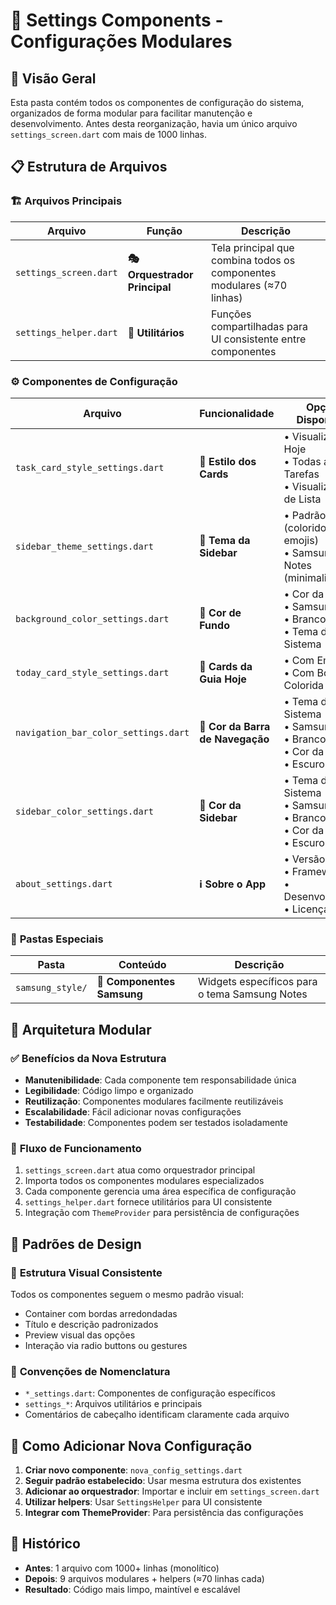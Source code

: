 # 📁 Settings Components - Configurações Modulares

## 🎯 **Visão Geral**
Esta pasta contém todos os componentes de configuração do sistema, organizados de forma modular para facilitar manutenção e desenvolvimento. Antes desta reorganização, havia um único arquivo `settings_screen.dart` com mais de 1000 linhas.

## 📋 **Estrutura de Arquivos**

### 🏗️ **Arquivos Principais**

| Arquivo | Função | Descrição |
|---------|--------|-----------|
| `settings_screen.dart` | **🎭 Orquestrador Principal** | Tela principal que combina todos os componentes modulares (≈70 linhas) |
| `settings_helper.dart` | **🔧 Utilitários** | Funções compartilhadas para UI consistente entre componentes |

### ⚙️ **Componentes de Configuração**

| Arquivo | Funcionalidade | Opções Disponíveis |
|---------|----------------|-------------------|
| `task_card_style_settings.dart` | **📱 Estilo dos Cards** | • Visualização Hoje<br>• Todas as Tarefas<br>• Visualização de Lista |
| `sidebar_theme_settings.dart` | **🎨 Tema da Sidebar** | • Padrão (colorido com emojis)<br>• Samsung Notes (minimalista) |
| `background_color_settings.dart` | **🎨 Cor de Fundo** | • Cor da Lista<br>• Samsung Light<br>• Branco<br>• Tema do Sistema |
| `today_card_style_settings.dart` | **📅 Cards da Guia Hoje** | • Com Emoji<br>• Com Borda Colorida |
| `navigation_bar_color_settings.dart` | **🧭 Cor da Barra de Navegação** | • Tema do Sistema<br>• Samsung Light<br>• Branco<br>• Cor da Lista<br>• Escuro |
| `sidebar_color_settings.dart` | **🎨 Cor da Sidebar** | • Tema do Sistema<br>• Samsung Light<br>• Branco<br>• Cor da Lista<br>• Escuro |
| `about_settings.dart` | **ℹ️ Sobre o App** | • Versão do app<br>• Framework<br>• Desenvolvedores<br>• Licenças |

### 📁 **Pastas Especiais**

| Pasta | Conteúdo | Descrição |
|-------|----------|-----------|
| `samsung_style/` | **🎨 Componentes Samsung** | Widgets específicos para o tema Samsung Notes |

## 🔧 **Arquitetura Modular**

### ✅ **Benefícios da Nova Estrutura**
- **Manutenibilidade**: Cada componente tem responsabilidade única
- **Legibilidade**: Código limpo e organizado 
- **Reutilização**: Componentes modulares facilmente reutilizáveis
- **Escalabilidade**: Fácil adicionar novas configurações
- **Testabilidade**: Componentes podem ser testados isoladamente

### 🔄 **Fluxo de Funcionamento**
1. `settings_screen.dart` atua como orquestrador principal
2. Importa todos os componentes modulares especializados
3. Cada componente gerencia uma área específica de configuração
4. `settings_helper.dart` fornece utilitários para UI consistente
5. Integração com `ThemeProvider` para persistência de configurações

## 🎨 **Padrões de Design**

### 📐 **Estrutura Visual Consistente**
Todos os componentes seguem o mesmo padrão visual:
- Container com bordas arredondadas
- Título e descrição padronizados
- Preview visual das opções
- Interação via radio buttons ou gestures

### 🎯 **Convenções de Nomenclatura**
- `*_settings.dart`: Componentes de configuração específicos
- `settings_*`: Arquivos utilitários e principais
- Comentários de cabeçalho identificam claramente cada arquivo

## 📝 **Como Adicionar Nova Configuração**

1. **Criar novo componente**: `nova_config_settings.dart`
2. **Seguir padrão estabelecido**: Usar mesma estrutura dos existentes
3. **Adicionar ao orquestrador**: Importar e incluir em `settings_screen.dart`
4. **Utilizar helpers**: Usar `SettingsHelper` para UI consistente
5. **Integrar com ThemeProvider**: Para persistência das configurações

## 🚀 **Histórico**
- **Antes**: 1 arquivo com 1000+ linhas (monolítico)
- **Depois**: 9 arquivos modulares + helpers (≈70 linhas cada)
- **Resultado**: Código mais limpo, maintível e escalável
